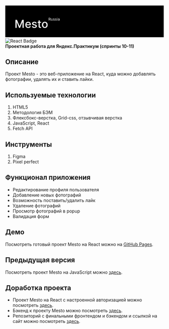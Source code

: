 <img src="./screenshots/mesto.png" alt="Проект: Место" width=600 /><br>
<img src="https://shields.io/badge/react-black?logo=react&style=for-the-badge%22" alt="React Badge"/><br>
**Проектная работа для Яндекс.Практикум (спринты 10-11)** <br>

## Описание
Проект Mesto - это веб-приложение на React, куда можно добавлять фотографии, удалять их и ставить лайки.

## Используемые технологии
1. HTML5
2. Методология БЭМ
3. Флексбокс-верстка, Grid-css, отзывчивая верстка
4. JavaScript, React
5. Fetch API

## Инструменты
1. Figma
2. Pixel perfect

## Функционал приложения
* Редактирование профиля пользователя
* Добавление новых фотографий
* Возможность поставить/удалить лайк
* Удаление фотографий
* Просмотр фотографий в popup
* Валидация форм

## Демо
Посмотреть готовый проект Mesto на React можно на [GitHub Pages](https://ivkrylova.github.io/mesto-react/).

## Предыдущая версия
Посмотреть проект Mesto на JavaScript можно [здесь](hhttps://github.com/IVKrylova/mesto).

## Доработка проекта
* Проект Mesto на React с настроенной авторизацией можно посмотреть [здесь](https://github.com/IVKrylova/react-mesto-auth).
* Бэкенд к проекту Mesto можно посмотреть [здесь](https://github.com/IVKrylova/express-mesto-gha).
* Репозиторий с финальными фронтендом и бэкендом и ссылкой на сайт можно посмотреть [здесь](https://github.com/IVKrylova/react-mesto-api-full).
